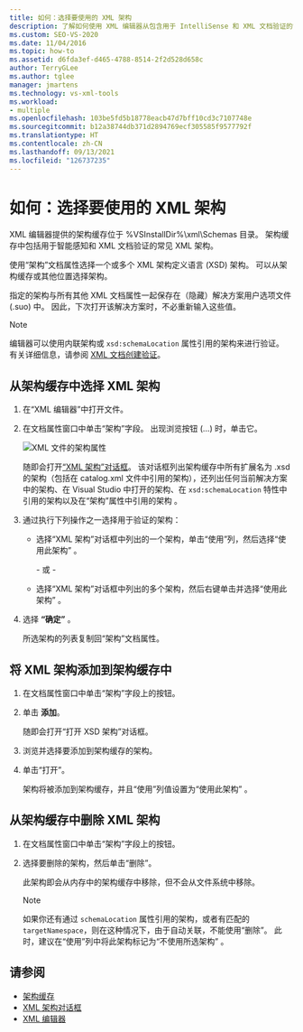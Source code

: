 ```yaml
---
title: 如何：选择要使用的 XML 架构
description: 了解如何使用 XML 编辑器从包含用于 IntelliSense 和 XML 文档验证的常见 XML 架构的架构缓存中选择 XML 架构。
ms.custom: SEO-VS-2020
ms.date: 11/04/2016
ms.topic: how-to
ms.assetid: d6fda3ef-d465-4788-8514-2f2d528d658c
author: TerryGLee
ms.author: tglee
manager: jmartens
ms.technology: vs-xml-tools
ms.workload:
- multiple
ms.openlocfilehash: 103be5fd5b18778eacb47d7bff10cd3c7107748e
ms.sourcegitcommit: b12a38744db371d2894769ecf305585f9577792f
ms.translationtype: HT
ms.contentlocale: zh-CN
ms.lasthandoff: 09/13/2021
ms.locfileid: "126737235"
---
```

# <a name="how-to-select-the-xml-schemas-to-use"></a>如何：选择要使用的 XML 架构

XML 编辑器提供的架构缓存位于 %VSInstallDir%\xml\Schemas 目录。 架构缓存中包括用于智能感知和 XML 文档验证的常见 XML 架构。

使用“架构”文档属性选择一个或多个 XML 架构定义语言 (XSD) 架构。 可以从架构缓存或其他位置选择架构。

指定的架构与所有其他 XML 文档属性一起保存在（隐藏）解决方案用户选项文件 (.suo) 中。 因此，下次打开该解决方案时，不必重新输入这些值。

> [!NOTE]
> 编辑器可以使用内联架构或 `xsd:schemaLocation` 属性引用的架构来进行验证。 有关详细信息，请参阅 [XML 文档创建验证](../xml-tools/xml-document-validation.md)。

## <a name="to-select-an-xml-schema-from-the-schema-cache"></a>从架构缓存中选择 XML 架构

1. 在“XML 编辑器”中打开文件。

2. 在文档属性窗口中单击“架构”字段。 出现浏览按钮 (…) 时，单击它。

   ![XML 文件的架构属性](media/properties-schemas.png)

   随即会打开[“XML 架构”对话框](xml-schemas-dialog-box.md)。 该对话框列出架构缓存中所有扩展名为 .xsd 的架构（包括在 catalog.xml 文件中引用的架构），还列出任何当前解决方案中的架构、在 Visual Studio 中打开的架构、在 `xsd:schemaLocation` 特性中引用的架构以及在“架构”属性中引用的架构 。

3. 通过执行下列操作之一选择用于验证的架构：

   - 选择“XML 架构”对话框中列出的一个架构，单击“使用”列，然后选择“使用此架构”  。

     \- 或 -

   - 选择“XML 架构”对话框中列出的多个架构，然后右键单击并选择“使用此架构” 。

4. 选择 **“确定”** 。

   所选架构的列表复制回“架构”文档属性。

## <a name="to-add-an-xml-schema-to-the-schema-cache"></a>将 XML 架构添加到架构缓存中

1. 在文档属性窗口中单击“架构”字段上的按钮。

2. 单击 **添加**。

   随即会打开“打开 XSD 架构”对话框。

3. 浏览并选择要添加到架构缓存的架构。

4. 单击“打开”。

   架构将被添加到架构缓存，并且“使用”列值设置为“使用此架构” 。

## <a name="to-delete-an-xml-schema-from-the-schema-cache"></a>从架构缓存中删除 XML 架构

1. 在文档属性窗口中单击“架构”字段上的按钮。

2. 选择要删除的架构，然后单击“删除”。

   此架构即会从内存中的架构缓存中移除，但不会从文件系统中移除。

   > [!NOTE]
   > 如果你还有通过 `schemaLocation` 属性引用的架构，或者有匹配的 `targetNamespace`，则在这种情况下，由于自动关联，不能使用“删除”。 此时，建议在“使用”列中将此架构标记为“不使用所选架构” 。

## <a name="see-also"></a>请参阅

- [架构缓存](../xml-tools/schema-cache.md)
- [XML 架构对话框](../xml-tools/xml-schemas-dialog-box.md)
- [XML 编辑器](../xml-tools/xml-editor.md)
